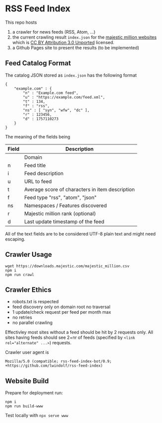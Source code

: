 
# RSS Feed Index

This repo hosts

1. a crawler for news feeds (RSS, Atom, ...)
2. the current crawling result `index.json` for the [majestic million websites](https://majestic.com/reports/majestic-million) which
is [CC BY Attribution 3.0 Unported](https://creativecommons.org/licenses/by/3.0/deed.en) licensed.
3. a Github Pages site to present the results (to be implemented)

## Feed Catalog Format

The catalog JSON stored as `index.json` has the following format

    {
        "example.com" : {
            "n" : "Example.com feed",
            "u" : "https://example.com/feed.xml",
            "t" : 134,
            "f" : "rss",
            "ns" : [ "syn", "wfw", "dc" ],
            "r" : 123456,
            "d" : 1757110273
        }
    }

The meaning of the fields being

| Field | Description                                            |
|-------|--------------------------------------------------------|
| <key> | Domain                                                 |
| n     | Feed title                                             |
| i     | Feed description                                       |
| u     | URL to feed                                            |
| t     | Average score of characters in item description        |
| f     | Feed type "rss", "atom", "json"                        |
| ns    | Namespaces / Features discovered                       |
| r     | Majestic million rank (optional)                       |
| d     | Last update timestamp of the feed                      |

All of the text fields are to be considered UTF-8 plain text and might need escaping.

## Crawler Usage

    wget https://downloads.majestic.com/majestic_million.csv
    npm i
    npm run crawl

## Crawler Ethics

- robots.txt is respected
- feed discovery only on domain root no traversal
- 1 update/check request per feed per month max
- no retries
- no parallel crawling

Effectivley most sites without a feed should be hit by 2 requests only.
All sites having feeds should see 2+nr of feeds (specified by `<link rel="alternate" ...>`) requests.

Crawler user agent is

    Mozilla/5.0 (compatible; rss-feed-index-bot/0.9; +https://github.com/lwindolf/rss-feed-index)

## Website Build

Prepare for deployment run:

    npm i
    npm run build-www

Test locally with `npx serve www`